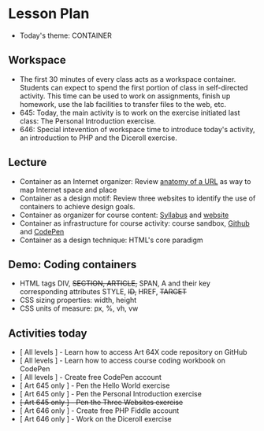# Lesson Plan

- Today's theme: CONTAINER


## Workspace

- The first 30 minutes of every class acts as a workspace container. Students can expect to spend the first portion of class in self-directed activity. This time can be used to work on assignments, finish up homework, use the lab facilities to transfer files to the web, etc.
- 645: Today, the main activity is to work on the exercise initiated last class: The Personal Introduction exercise.
- 646: Special intevention of workspace time to introduce today's activity, an introduction to PHP and the Diceroll exercise.


## Lecture

- Container as an Internet organizer: Review <a href=https://codepen.io/codeyourheartout/pen/eYNpqLP>anatomy of a URL</a> as way to map Internet space and place
- Container as a design motif: Review three websites to identify the use of containers to achieve design goals.
- Container as organizer for course content: <a href=http://www.Art64X.com/syllabus/ target=_blank>Syllabus</a> and <a href=http://www.Art64X.com target=_blank>website</a>
- Container as infrastructure for course activity: course sandbox</a>, <a href=https://github.com/PresentLocation/Art64X/ target=_blank>Github</a> and <a href=https://codepen.io/codeyourheartout target=_blank>CodePen</a>
- Container as a design technique: HTML's core paradigm


## Demo: Coding containers

- HTML tags DIV, ~~SECTION, ARTICLE,~~ SPAN, A and their key corresponding attributes STYLE, ~~ID,~~ HREF, ~~TARGET~~
- CSS sizing properties: width, height
- CSS units of measure: px, %, vh, vw


## Activities today

- [ All levels ] - Learn how to access Art 64X code repository on GitHub
- [ All levels ] - Learn how to access course coding workbook on CodePen
- [ All levels ] - Create free CodePen account
- [ Art 645 only ] - Pen the Hello World exercise
- [ Art 645 only ] - Pen the Personal Introduction exercise
- ~~[ Art 645 only ] - Pen the Three Websites exercise~~
- [ Art 646 only ] - Create free PHP Fiddle account
- [ Art 646 only ] - Work on the Diceroll exercise


